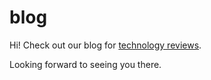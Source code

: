 # blog

Hi! Check out our blog for <a href="https://techhurry.com">technology reviews</a>.

Looking forward to seeing you there.
